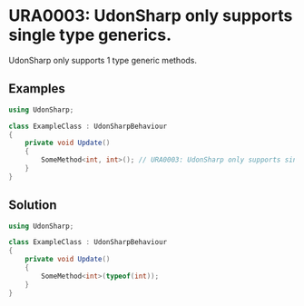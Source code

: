 # URA0003: UdonSharp only supports single type generics.

UdonSharp only supports 1 type generic methods.

## Examples

```csharp
using UdonSharp;

class ExampleClass : UdonSharpBehaviour
{
    private void Update()
    {
        SomeMethod<int, int>(); // URA0003: UdonSharp only supports single type generics.
    }
}
```

## Solution

```csharp
using UdonSharp;

class ExampleClass : UdonSharpBehaviour
{
    private void Update()
    {
        SomeMethod<int>(typeof(int));
    }
}
```
